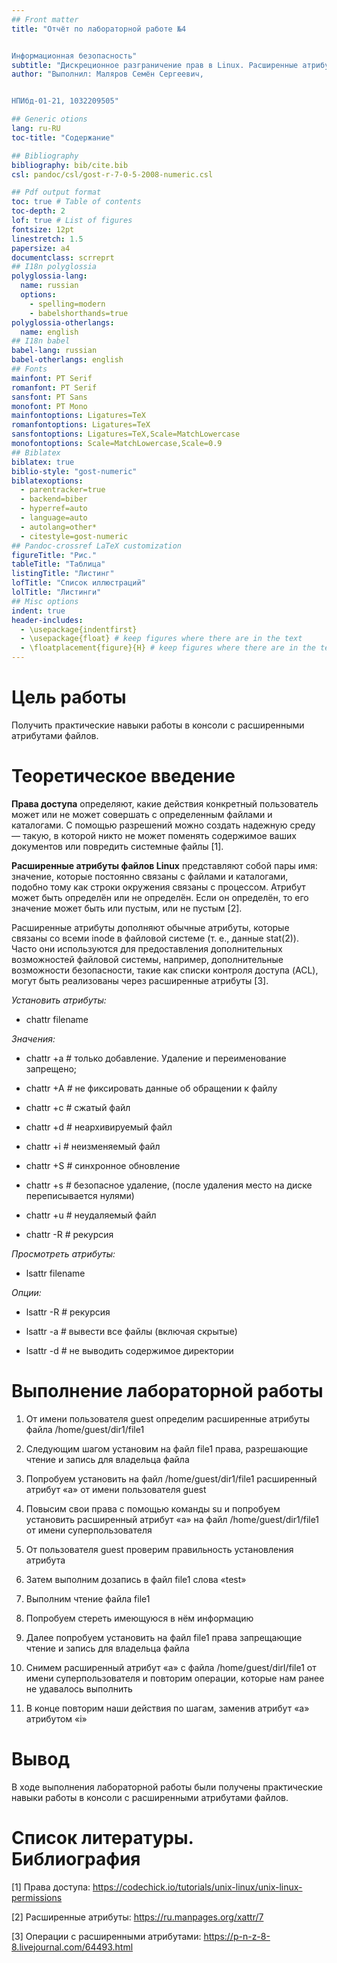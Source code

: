 ```yaml
---
## Front matter
title: "Отчёт по лабораторной работе №4


Информационная безопасность"
subtitle: "Дискреционное разграничение прав в Linux. Расширенные атрибуты"
author: "Выполнил: Маляров Семён Сергеевич, 


НПИбд-01-21, 1032209505"

## Generic otions
lang: ru-RU
toc-title: "Содержание"

## Bibliography
bibliography: bib/cite.bib
csl: pandoc/csl/gost-r-7-0-5-2008-numeric.csl

## Pdf output format
toc: true # Table of contents
toc-depth: 2
lof: true # List of figures
fontsize: 12pt
linestretch: 1.5
papersize: a4
documentclass: scrreprt
## I18n polyglossia
polyglossia-lang:
  name: russian
  options:
	- spelling=modern
	- babelshorthands=true
polyglossia-otherlangs:
  name: english
## I18n babel
babel-lang: russian
babel-otherlangs: english
## Fonts
mainfont: PT Serif
romanfont: PT Serif
sansfont: PT Sans
monofont: PT Mono
mainfontoptions: Ligatures=TeX
romanfontoptions: Ligatures=TeX
sansfontoptions: Ligatures=TeX,Scale=MatchLowercase
monofontoptions: Scale=MatchLowercase,Scale=0.9
## Biblatex
biblatex: true
biblio-style: "gost-numeric"
biblatexoptions:
  - parentracker=true
  - backend=biber
  - hyperref=auto
  - language=auto
  - autolang=other*
  - citestyle=gost-numeric
## Pandoc-crossref LaTeX customization
figureTitle: "Рис."
tableTitle: "Таблица"
listingTitle: "Листинг"
lofTitle: "Список иллюстраций"
lolTitle: "Листинги"
## Misc options
indent: true
header-includes:
  - \usepackage{indentfirst}
  - \usepackage{float} # keep figures where there are in the text
  - \floatplacement{figure}{H} # keep figures where there are in the text
---
```


# Цель работы

Получить практические навыки работы в консоли с расширенными атрибутами файлов.

# Теоретическое введение

**Права доступа** определяют, какие действия конкретный пользователь может или не может совершать с определенным файлами 
и каталогами. С помощью разрешений можно создать надежную среду — такую, в которой никто не может поменять содержимое 
ваших документов или повредить системные файлы [1].

**Расширенные атрибуты файлов Linux** представляют собой пары имя: значение, которые постоянно связаны с файлами и 
каталогами, подобно тому как строки окружения связаны с процессом. Атрибут может быть определён или не определён. 
Если он определён, то его значение может быть или пустым, или не пустым [2].

Расширенные атрибуты дополняют обычные атрибуты, которые связаны со всеми inode в файловой системе 
(т. е., данные stat(2)). Часто они используются для предоставления дополнительных возможностей файловой системы, 
например, дополнительные возможности безопасности, такие как списки контроля доступа (ACL), могут быть реализованы 
через расширенные атрибуты [3].

*Установить атрибуты:*

- chattr filename

*Значения:*

- chattr +a # только добавление. Удаление и переименование запрещено;

- chattr +A # не фиксировать данные об обращении к файлу

- chattr +c # сжатый файл

- chattr +d # неархивируемый файл

- chattr +i # неизменяемый файл

- chattr +S # синхронное обновление

- chattr +s # безопасное удаление, (после удаления место на диске переписывается нулями)

- chattr +u # неудаляемый файл

- chattr -R # рекурсия

*Просмотреть атрибуты:*

- lsattr filename

*Опции:*

- lsattr -R # рекурсия

- lsattr -a # вывести все файлы (включая скрытые)

- lsattr -d # не выводить содержимое директории

# Выполнение лабораторной работы

1. От имени пользователя guest определим расширенные атрибуты файла /home/guest/dir1/file1


2. Следующим шагом установим на файл file1 права, разрешающие чтение и запись для владельца файла


3. Попробуем установить на файл /home/guest/dir1/file1 расширенный атрибут «a» от имени пользователя guest


4. Повысим свои права с помощью команды su и попробуем установить расширенный атрибут «a» на файл /home/guest/dir1/file1 
от имени суперпользователя


5. От пользователя guest проверим правильность установления атрибута


6. Затем выполним дозапись в файл file1 слова «test»


7. Выполним чтение файла file1


8. Попробуем стереть имеющуюся в нём информацию


9. Далее попробуем установить на файл file1 права запрещающие чтение и запись для владельца файла


10. Снимем расширенный атрибут «a» с файла /home/guest/dirl/file1 от имени суперпользователя и повторим операции, 
которые нам ранее не удавалось выполнить
    

11. В конце повторим наши действия по шагам, заменив атрибут «a» атрибутом «i»


# Вывод

В ходе выполнения лабораторной работы были получены практические навыки работы в консоли с расширенными атрибутами файлов.

# Список литературы. Библиография

[1] Права доступа: https://codechick.io/tutorials/unix-linux/unix-linux-permissions

[2] Расширенные атрибуты: https://ru.manpages.org/xattr/7

[3] Операции с расширенными атрибутами: https://p-n-z-8-8.livejournal.com/64493.html
